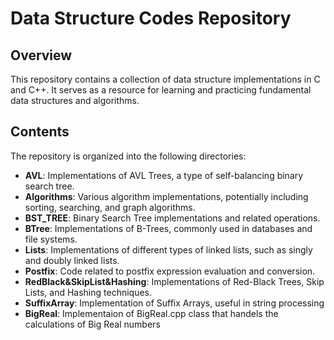 # Data Structure Codes Repository
## Overview
This repository contains a collection of data structure implementations in C and C++. It serves as a resource for learning and practicing fundamental data structures and algorithms.

## Contents
The repository is organized into the following directories:
- **AVL**: Implementations of AVL Trees, a type of self-balancing binary search tree.
- **Algorithms**: Various algorithm implementations, potentially including sorting, searching, and graph algorithms.
- **BST_TREE**: Binary Search Tree implementations and related operations.
- **BTree**: Implementations of B-Trees, commonly used in databases and file systems.
- **Lists**: Implementations of different types of linked lists, such as singly and doubly linked lists.
- **Postfix**: Code related to postfix expression evaluation and conversion.
- **RedBlack&SkipList&Hashing**: Implementations of Red-Black Trees, Skip Lists, and Hashing techniques.
- **SuffixArray**: Implementation of Suffix Arrays, useful in string processing
- **BigReal**: Implementaion of BigReal.cpp class that handels the calculations of Big Real numbers
